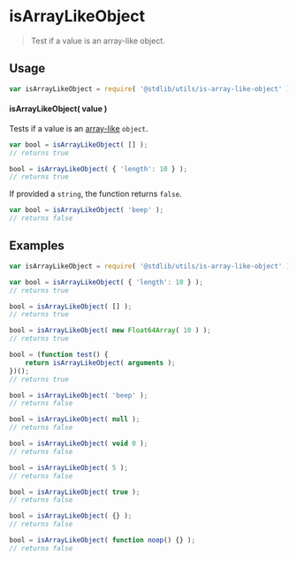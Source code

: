 # isArrayLikeObject

> Test if a value is an array-like object.


<section class="usage">

## Usage

``` javascript
var isArrayLikeObject = require( '@stdlib/utils/is-array-like-object' );
```

#### isArrayLikeObject( value )

Tests if a value is an [array-like][array-like] `object`.

``` javascript
var bool = isArrayLikeObject( [] );
// returns true

bool = isArrayLikeObject( { 'length': 10 } );
// returns true
```

If provided a `string`, the function returns `false`.

``` javascript
var bool = isArrayLikeObject( 'beep' );
// returns false
```

</section>

<!-- /.usage -->


<section class="examples">

## Examples

<!-- eslint-disable object-curly-newline, object-curly-spacing, no-empty-function, no-restricted-syntax -->

``` javascript
var isArrayLikeObject = require( '@stdlib/utils/is-array-like-object' );

var bool = isArrayLikeObject( { 'length': 10 } );
// returns true

bool = isArrayLikeObject( [] );
// returns true

bool = isArrayLikeObject( new Float64Array( 10 ) );
// returns true

bool = (function test() {
    return isArrayLikeObject( arguments );
})();
// returns true

bool = isArrayLikeObject( 'beep' );
// returns false

bool = isArrayLikeObject( null );
// returns false

bool = isArrayLikeObject( void 0 );
// returns false

bool = isArrayLikeObject( 5 );
// returns false

bool = isArrayLikeObject( true );
// returns false

bool = isArrayLikeObject( {} );
// returns false

bool = isArrayLikeObject( function noop() {} );
// returns false
```

</section>

<!-- /.examples -->


<section class="links">

[array-like]: http://www.2ality.com/2013/05/quirk-array-like-objects.html

</section>

<!-- /.links -->
